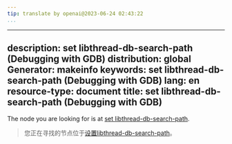 ```yaml
---
tip: translate by openai@2023-06-24 02:43:22
...
```

---
description: set libthread-db-search-path (Debugging with GDB)
distribution: global
Generator: makeinfo
keywords: set libthread-db-search-path (Debugging with GDB)
lang: en
resource-type: document
title: set libthread-db-search-path (Debugging with GDB)
---

The node you are looking for is at [set libthread-db-search-path](Threads.html#set-libthread_002ddb_002dsearch_002dpath).

> 您正在寻找的节点位于[设置libthread-db-search-path](Threads.html#set-libthread_002ddb_002dsearch_002dpath)。
